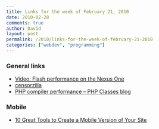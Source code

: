 ```yaml
---
title: Links for the week of February 21, 2010
date: 2010-02-28
comments: true
author: David
layout: post
permalink: /2010/links-for-the-week-of-february-21-2010
categories: ["webdev", "programming"]
---
```

### General links

<ul class="links">
  <li>
    <a href="http://www.bytearray.org/?p=1470">Video: Flash performance on the Nexus One</a>
  </li>
  <li>
    <a href="http://www.jwz.org/doc/censorzilla.html">censorzilla</a>
  </li>
  <li>
    <a href="http://www.phpclasses.org/blog/post/117-PHP-compiler-performance.html">PHP compiler performance &#8211; PHP Classes blog</a>
  </li>
</ul>

### Mobile

<ul class="links">
  <li>
    <a href="http://spyrestudios.com/10-great-tools-to-create-a-mobile-version-of-your-site/">10 Great Tools to Create a Mobile Version of Your Site</a>
  </li>
</ul>